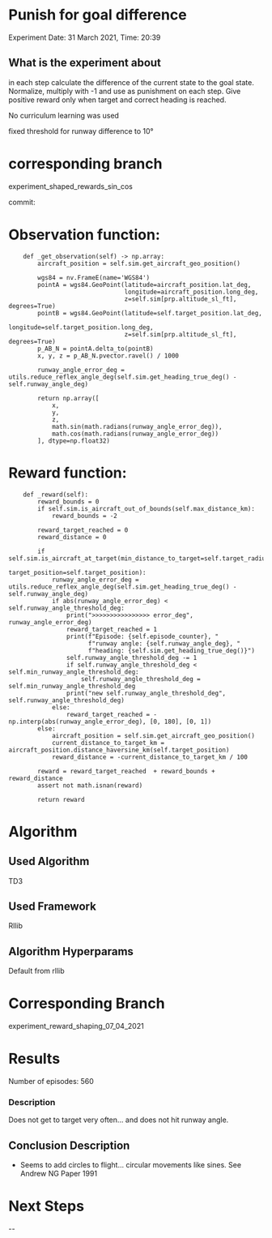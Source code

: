 # Punish for goal difference
Experiment Date: 31 March 2021, Time: 20:39 
## What is the experiment about
in each step calculate the difference of the current state to the goal state.
Normalize, multiply with -1 and use as punishment on each step.
Give positive reward only when target and correct heading is reached.

No curriculum learning was used

fixed threshold for runway difference to 10°

# corresponding branch 
experiment_shaped_rewards_sin_cos

commit: 

# Observation function:
```
    def _get_observation(self) -> np.array:
        aircraft_position = self.sim.get_aircraft_geo_position()

        wgs84 = nv.FrameE(name='WGS84')
        pointA = wgs84.GeoPoint(latitude=aircraft_position.lat_deg,
                                longitude=aircraft_position.long_deg,
                                z=self.sim[prp.altitude_sl_ft], degrees=True)
        pointB = wgs84.GeoPoint(latitude=self.target_position.lat_deg,
                                longitude=self.target_position.long_deg,
                                z=self.sim[prp.altitude_sl_ft], degrees=True)
        p_AB_N = pointA.delta_to(pointB)
        x, y, z = p_AB_N.pvector.ravel() / 1000

        runway_angle_error_deg = utils.reduce_reflex_angle_deg(self.sim.get_heading_true_deg() - self.runway_angle_deg)

        return np.array([
            x,
            y,
            z,
            math.sin(math.radians(runway_angle_error_deg)),
            math.cos(math.radians(runway_angle_error_deg))
        ], dtype=np.float32)
```

# Reward function:
```
    def _reward(self):
        reward_bounds = 0
        if self.sim.is_aircraft_out_of_bounds(self.max_distance_km):
            reward_bounds = -2

        reward_target_reached = 0
        reward_distance = 0

        if self.sim.is_aircraft_at_target(min_distance_to_target=self.target_radius_km,
                                          target_position=self.target_position):
            runway_angle_error_deg = utils.reduce_reflex_angle_deg(self.sim.get_heading_true_deg() - self.runway_angle_deg)
            if abs(runway_angle_error_deg) < self.runway_angle_threshold_deg:
                print(">>>>>>>>>>>>>>>> error_deg", runway_angle_error_deg)
                reward_target_reached = 1
                print(f"Episode: {self.episode_counter}, "
                      f"runway angle: {self.runway_angle_deg}, "
                      f"heading: {self.sim.get_heading_true_deg()}")
                self.runway_angle_threshold_deg -= 1
                if self.runway_angle_threshold_deg < self.min_runway_angle_threshold_deg:
                    self.runway_angle_threshold_deg = self.min_runway_angle_threshold_deg
                print("new self.runway_angle_threshold_deg", self.runway_angle_threshold_deg)
            else:
                reward_target_reached = - np.interp(abs(runway_angle_error_deg), [0, 180], [0, 1])
        else:
            aircraft_position = self.sim.get_aircraft_geo_position()
            current_distance_to_target_km = aircraft_position.distance_haversine_km(self.target_position)
            reward_distance = -current_distance_to_target_km / 100

        reward = reward_target_reached  + reward_bounds + reward_distance
        assert not math.isnan(reward)

        return reward
```

# Algorithm
## Used Algorithm
TD3 
## Used Framework
Rllib
## Algorithm Hyperparams
Default from rllib


# Corresponding Branch
experiment_reward_shaping_07_04_2021


# Results 
Number of episodes: 560


### Description
Does not get to target very often... and does not hit runway angle.



## Conclusion Description
- Seems to add circles to flight... circular movements like sines. See Andrew NG Paper 1991
# Next Steps
-- 